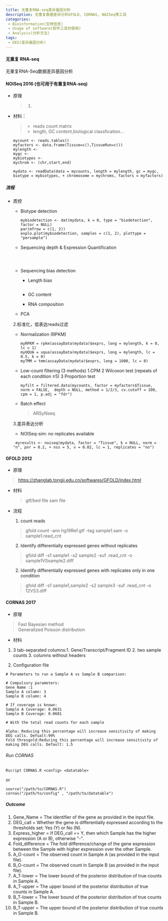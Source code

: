 ```yaml
---
title: 无重复RNA-seq差异基因分析
description: 无重复数据差异分析GFOLD, CORNAS, NAISeq等工具
categories:
 - Bioinformation(生物信息)
 - Usage of software(软件工具的使用)
 - Analysis(分析方法)
tags:
 - DEG(差异基因分析)
---
```


#### 无重复 RNA-seq

无重复RNA-Seq数据差异基因分析


#### NOISeq 2016 (也可用于有重复RNA-seq)
* 原理
    > 1.
    > 
* 材料：
    >+ reads count matrix
    >+ length, GC content,biological classfication...
    ```
    mycount <- reads.tables()
    myfactors <- data.frame(Tissue=c(),TissueRun=c())
    mylength <-
    mygc <-
    mybiotypes <-
    mychrom <- (chr,start,end)

    mydata <- readData(data = mycounts, length = mylength, gc = mygc, biotype = mybiotypes, + chromosome = mychroms, factors = myfactors)
    ```
##### 流程
* 质控
    * Biotype detection
        ```
        mybiodetection <- dat(mydata, k = 0, type = "biodetection", factor = NULL)
        par(mfrow = c(1, 2))
        explo.plot(mybiodetection, samples = c(1, 2), plottype = "persample")

        ```
    * Sequencing depth & Expression Quantiﬁcation
        ```



        ```
    * Sequencing bias detection
        * Length bias
            ```

            ```
        * GC content

        * RNA composition
    
    * PCA
    


    2.标准化，低表达reads过滤
    
    * Normalization (RPKM)
        ```
        myRPKM = rpkm(assayData(mydata)$exprs, long = mylength, k = 0, lc = 1)
        myUQUA = uqua(assayData(mydata)$exprs, long = mylength, lc = 0.5, k = 0)
        myTMM = tmm(assayData(mydata)$exprs, long = 1000, lc = 0)
        ```
    * Low-count ﬁltering (3 methods)
        1.CPM
        2 Wilcoxon test (repeats of each condition ≥5)
        3 Proportion test
        ```
        myfilt = filtered.data(mycounts, factor = myfactors$Tissue, norm = FALSE,  depth = NULL, method = 1/2/3, cv.cutoff = 100, cpm = 1, p.adj = "fdr")
        ```
    * Batch effect
        > ARSyNseq


    3.差异表达分析
    * NOISeq-sim: no replicates available
    ```
     myresults <- noiseq(mydata, factor = "Tissue", k = NULL, norm = "n", pnr = 0.2, + nss = 5, v = 0.02, lc = 1, replicates = "no")
    ```
    
#### GFOLD 2012
* 原理
    > 
>https://zhanglab.tongji.edu.cn/softwares/GFOLD/index.html
* 材料
    >gtf/bed file
    sam file


* 流程
    1. count reads
    >gfold count -ann hg19Ref.gtf -tag sample1.sam -o sample1.read_cnt

    2. Identify differentially expressed genes without replicates
    >gfold diff -s1 sample1 -s2 sample2 -suf .read_cnt -o sample1VSsample2.diff

    2. Identify differentially expressed genes with replicates only in one condition
    >gfold diff -s1 sample1,sample2 -s2 sample3 -suf .read_cnt -o 12VS3.diff

#### CORNAS 2017
* 原理
> Fast Bayesian method   
Generalized Poisson distribution

* 材料
1. 3 tab-separated columns:1. Gene/Transcript/Fragment ID 2. two sample counts 3. columns without headers

2. Configuration file
```
# Parameters to run a Sample A vs Sample B comparison:

# Compulsory parameters:
Gene Name :1
Sample A column: 3
Sample B column: 4

# If coverage is known:
Sample A Coverage: 0.0631
Sample B Coverage: 0.0681 

# With the total read counts for each sample

Alpha: Reducing this percentage will increase sensitivity of making DEG calls. Defualt:99%
Fold thresgold:Reducing this percentage will increase sensitivity of making DEG calls. Default: 1.5

```

###### Run CORNAS
```
Rscript CORNAS.R <config> <datatable>
```
or
```
source("/path/to/CORNAS.R")
cornas("/path/to/config" , "/path/to/datatable")
```

##### Outcome

1. Gene_Name = The identifier of the gene as provided in the input file.
2. DEG_call = Whether the gene is differentially expressed according to the thresholds set: Yes (Y) or No (N).
3. Express_higher = If DEG_call == Y, then which Sample has the higher expression (A or B), otherwise "-".
4. Fold_difference = The fold difference/change of the gene expression between the Sample with higher expression over the other Sample.
5. A_O-count = The observed count in Sample A (as provided in the input file).
6. B_O-count = The observed count in Sample B (as provided in the input file).
7. A_T-lower = The lower bound of the posterior distribution of true counts in Sample A.
8. A_T-upper = The upper bound of the posterior distribution of true counts in Sample A.
9. B_T-lower = The lower bound of the posterior distribution of true counts in Sample B.
10. B_T-upper = The upper bound of the posterior distribution of true counts in Sample B.
